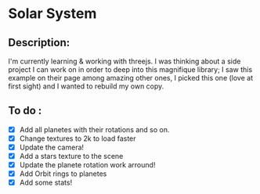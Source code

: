 # Solar System

## Description: 
I'm currently learning & working with threejs. I was thinking about a side project I can work on in order to deep into this magnifique library; I saw this example on their page among amazing other ones, I picked this one (love at first sight) and I wanted to rebuild my own copy. 


## To do :

- [x] Add all planetes with their rotations and so on.
- [x] Change textures to 2k to load faster
- [x] Update the camera!
- [x] Add a stars texture to the scene
- [x] Update the planete rotation work arround!
- [x] Add Orbit rings to planetes
- [x] Add some stats!
